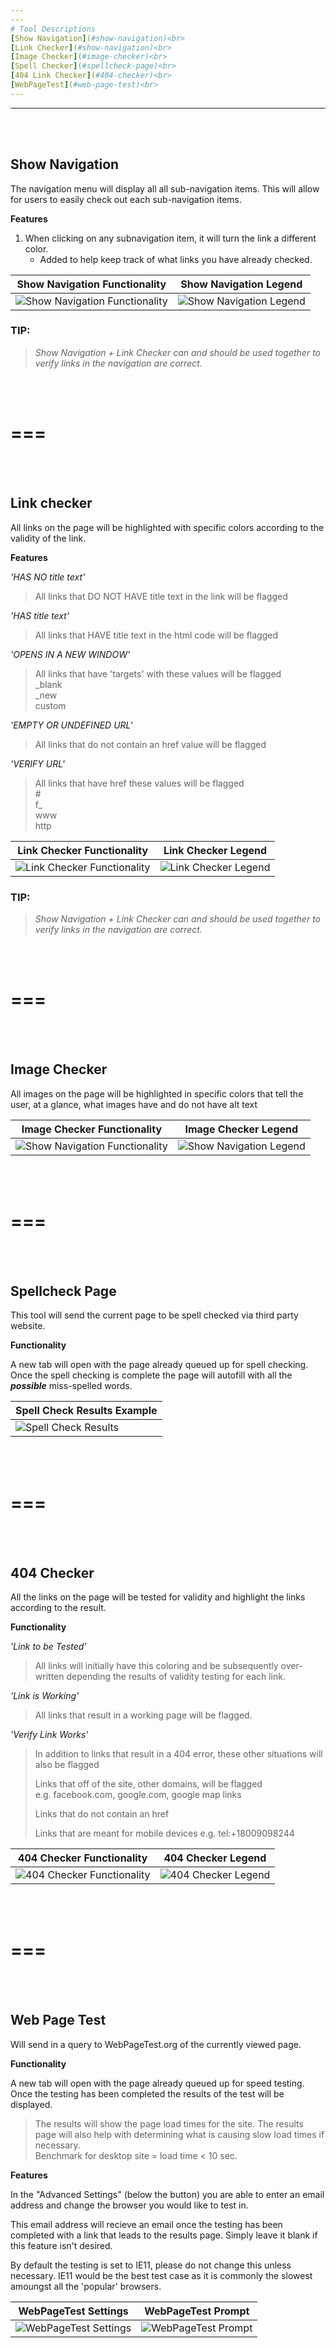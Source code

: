 ```yaml
---
---
# Tool Descriptions
[Show Navigation](#show-navigation)<br>
[Link Checker](#show-navigation)<br>
[Image Checker](#image-checker)<br>
[Spell Checker](#spellcheck-page)<br>
[404 Link Checker](#404-checker)<br>
[WebPageTest](#web-page-test)<br>
---
```

---

<br>
<br>


## Show Navigation<br>


The navigation menu will display all all sub-navigation items.  This will allow for users to easily check out each sub-navigation items.


**Features**

1. When clicking on any subnavigation item, it will turn the link a different color.<br>
   * Added to help keep track of what links you have already checked.

Show Navigation Functionality | Show Navigation Legend
----------------------------- | ----------------------
![Show Navigation Functionality](https://cdn.rawgit.com/cirept/NextGen/5567c3d4/images/showNavigation.png) | ![Show Navigation Legend](https://cdn.rawgit.com/cirept/NextGen/5567c3d4/images/showNavigationLegend.png)


### TIP:<br>
>*Show Navigation + Link Checker can and should be used together to verify links in the navigation are correct.*


<br>
<br>

===
===

<br>
<br>


## Link checker<br>
All links on the page will be highlighted with specific colors according to the validity of the link.

**Features**

*'HAS NO title text'*<br>
>All links that DO NOT HAVE title text in the link will be flagged<br>

*'HAS title text'*<br>
>All links that HAVE title text in the html code will be flagged<br>

*'OPENS IN A NEW WINDOW'*<br>
>All links that have 'targets' with these values will be flagged<br>
>_blank<br>
>_new<br>
>custom<br>

*'EMPTY OR UNDEFINED URL'*<br>
>All links that do not contain an href value will be flagged<br>

*'VERIFY URL'*<br>
>All links that have href these values will be flagged<br>
>&#35;<br>
>f_<br>
>www<br>
>http<br>

Link Checker Functionality | Link Checker Legend
----------------------------- | ----------------------
![Link Checker Functionality](https://cdn.rawgit.com/cirept/NextGen/5567c3d4/images/linkChecker.png) | ![Link Checker Legend](https://cdn.rawgit.com/cirept/NextGen/5567c3d4/images/linkCheckerLegend.png)

### TIP:<br>
>*Show Navigation + Link Checker can and should be used together to verify links in the navigation are correct.*


<br>
<br>

===
===

<br>
<br>


## Image Checker<br>
All images on the page will be highlighted in specific colors that tell the user, at a glance, what images have and do not have alt text

Image Checker Functionality | Image Checker Legend
----------------------------- | ----------------------
![Show Navigation Functionality](https://cdn.rawgit.com/cirept/NextGen/5567c3d4/images/imageAltChecker.png) | ![Show Navigation Legend](https://cdn.rawgit.com/cirept/NextGen/5567c3d4/images/imageCheckerLegend.png)


<br>
<br>

===
===

<br>
<br>


## Spellcheck Page<br>
This tool will send the current page to be spell checked via third party website.<br>


**Functionality**


A new tab will open with the page already queued up for spell checking.  Once the spell checking is complete the page will autofill with all the ***possible*** miss-spelled words.

Spell Check Results Example |
----------------------------- |
![Spell Check Results](https://cdn.rawgit.com/cirept/NextGen/367ce2a9/images/spellCheck.png) |


<br>
<br>

===
===

<br>
<br>


## 404 Checker<br>
All the links on the page will be tested for validity and highlight the links according to the result.


**Functionality**


*'Link to be Tested'*
>All links will initially have this coloring and be subsequently over-written depending the results of validity testing for each link.

*'Link is Working'*
>All links that result in a working page will be flagged.

*'Verify Link Works'*
>In addition to links that result in a 404 error, these other situations will also be flagged<br>
>
>Links that off of the site, other domains, will be flagged<br>
>e.g. facebook.com, google.com, google map links<br>
>
>Links that do not contain an href
>
>Links that are meant for mobile devices
>e.g. tel:+18009098244


404 Checker Functionality | 404 Checker Legend
----------------------------- | ----------------------
![404 Checker Functionality](https://cdn.rawgit.com/cirept/NextGen/5567c3d4/images/link404checker.png) | ![404 Checker Legend](https://cdn.rawgit.com/cirept/NextGen/5567c3d4/images/link404checkerLegend.png)

<br>
<br>

===
===

<br>
<br>

## Web Page Test<br>
Will send in a query to WebPageTest.org of the currently viewed page.


**Functionality**

A new tab will open with the page already queued up for speed testing.  Once the testing has been completed the results of the test will be displayed.

>The results will show the page load times for the site. The results page will also help with determining what is causing slow load times if necessary.<br>
>Benchmark for desktop site = load time < 10 sec.


**Features**

In the "Advanced Settings" (below the button) you are able to enter an email address and change the browser you would like to test in.

This email address will recieve an email once the testing has been completed with a link that leads to the results page.  Simply leave it blank if this feature isn't desired.

By default the testing is set to IE11, please do not change this unless necessary.  IE11 would be the best test case as it is commonly the slowest amoungst all the 'popular' browsers.


WebPageTest Settings | WebPageTest Prompt
----------------------------- | ----------------------
![WebPageTest Settings](https://cdn.rawgit.com/cirept/NextGen/e101c74d/images/webPageTestSettings.png) | ![WebPageTest Prompt](https://cdn.rawgit.com/cirept/NextGen/e101c74d/images/webPageTestPrompt.png)
